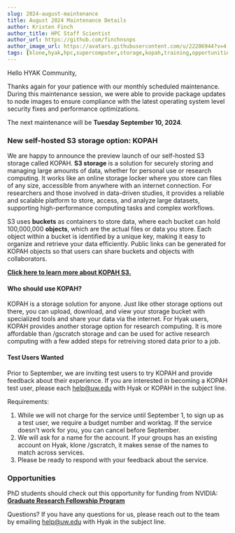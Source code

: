 ```yaml
---
slug: 2024-august-maintenance
title: August 2024 Maintenance Details
author: Kristen Finch
author_title: HPC Staff Scientist
author_url: https://github.com/finchnsnps
author_image_url: https://avatars.githubusercontent.com/u/22206944?v=4
tags: [klone,hyak,hpc,supercomputer,storage,kopah,training,opportunities]
---
```


Hello HYAK Community,

Thanks again for your patience with our monthly scheduled maintenance. During this maintenance session, we were able to provide package updates to node images to ensure compliance with the latest operating system level security fixes and performance optimizations.

The next maintenance will be **Tuesday September 10, 2024**. 

### New self-hosted S3 storage option: KOPAH 

We are happy to announce the preview launch of our self-hosted S3 storage called KOPAH. **S3 storage** is a solution for securely storing and managing large amounts of data, whether for personal use or research computing. It works like an online storage locker where you store can files of any size, accessible from anywhere with an internet connection. For researchers and those involved in data-driven studies, it provides a reliable and scalable platform to store, access, and analyze large datasets, supporting high-performance computing tasks and complex workflows. 

S3 uses **buckets** as containers to store data, where each bucket can hold 100,000,000 **objects**, which are the actual files or data you store. Each object within a bucket is identified by a unique key, making it easy to organize and retrieve your data efficiently. Public links can be generated for KOPAH objects so that users can share buckets and objects with collaborators. 

[**Click here to learn more about KOPAH S3.**](https://hyak.uw.edu/docs/storage/kopah)

#### Who should use KOPAH?

KOPAH is a storage solution for anyone. Just like other storage options out there, you can upload, download, and view your storage bucket with specialized tools and share your data via the internet. For Hyak users, KOPAH provides another storage option for research computing. It is more affordable than /gscratch storage and can be used for active research computing with a few added steps for retreiving stored data prior to a job. 

#### Test Users Wanted

Prior to September, we are inviting test users to try KOPAH and provide feedback about their experience. If you are interested in becoming a KOPAH test user, please each help@uw.edu with Hyak or KOPAH in the subject line. 

Requirements: 
1. While we will not charge for the service until September 1, to sign up as a test user, we require a budget number and worktag. If the service doesn't work for you, you can cancel before September. 
2. We will ask for a name for the account. If your groups has an existing account on Hyak, klone /gscratch, it makes sense of the names to match across services. 
3. Please be ready to respond with your feedback about the service. 

### Opportunities

PhD students should check out this opportunity for funding from NVIDIA: [**Graduate Research Fellowship Program**](https://research.nvidia.com/graduate-fellowships?ncid=em-anno-418307&mkt_tok=MTU2LU9GTi03NDIAAAGU66sxhZb7nVknt2ICFMyZpmhp3x-btkJltaLrwMw8SmjKcfYYXy3SoWfDaQgRnSLcpzCf-X_Enesg5ERgNElSwKPLtuRUx5Q-D236iO2nNV_hCkoNsLQ)


Questions? If you have any questions for us, please reach out to the team by emailing help@uw.edu with Hyak in the subject line.